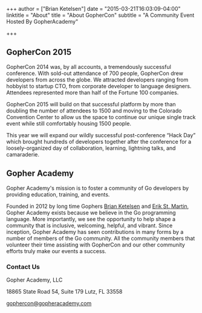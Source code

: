 +++
author = ["Brian Ketelsen"]
date = "2015-03-21T16:03:09-04:00"
linktitle = "About"
title = "About GopherCon"
subtitle = "A Community Event Hosted By GopherAcademy"

+++

## GopherCon 2015
GopherCon 2014 was, by all accounts, a tremendously successful conference. With sold-out attendance of 700 people, GopherCon drew developers from across the globe. We attracted developers ranging from hobbyist to startup CTO, from corporate developer to language designers. Attendees represented more than half of the Fortune 100 companies.

GopherCon 2015 will build on that successful platform by more than doubling the number of attendees to 1500 and moving to the Colorado Convention Center to allow us the space to continue our unique single track event while still comfortably housing 1500 people.

This year we will expand our wildly successful post-conference “Hack Day” which brought hundreds of developers together after the conference for a loosely-organized day of collaboration, learning, lightning talks, and camaraderie.

## Gopher Academy
Gopher Academy's mission is to foster a community of Go developers by providing education, training, and events.

Founded in 2012 by long time Gophers [Brian Ketelsen](https://twitter.com/bketelsen) and [Erik St. Martin](https://twitter.com/erikstmartin), Gopher Academy exists because we believe in the Go programming language. More importantly, we see the opportunity to help shape a community that is inclusive, welcoming, helpful, and vibrant. Since inception, Gopher Academy has seen contributions in many forms by a number of members of the Go community. All the community members that volunteer their time
assisting with GopherCon and our other community efforts truly make our events a success.

### Contact Us
Gopher Academy, LLC

18865 State Road 54, Suite 179 Lutz, FL 33558

[gophercon@gopheracademy.com](mailto:gophercon@gopheracademy.com)
